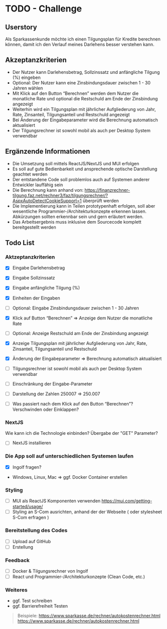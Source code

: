 # TODO - Challenge

## Userstory

Als Sparkassenkunde möchte ich einen Tilgungsplan für Kredite berechnen können, damit ich den Verlauf meines Darlehens besser verstehen kann.

## Akzeptanzkriterien

- Der Nutzer kann Darlehensbetrag, Sollzinssatz und anfängliche Tilgung (%) eingeben
- Optional: Der Nutzer kann eine Zinsbindungsdauer zwischen 1 - 30 Jahren wählen
- Mit Klick auf den Button “Berechnen” werden dem Nutzer die monatliche Rate und optional die Restschuld am Ende der Zinsbindung angezeigt
- Weiterhin wird ein Tilgungsplan mit jährlicher Aufgliederung von Jahr, Rate, Zinsanteil, Tilgungsanteil und Restschuld angezeigt
- Bei Änderung der Eingabeparameter wird die Berechnung automatisch aktualisiert
- Der Tilgungsrechner ist sowohl mobil als auch per Desktop System verwendbar

## Ergänzende Informationen

- Die Umsetzung soll mittels ReactJS/NextJS und MUI erfolgen
- Es soll auf gute Bedienbarkeit und ansprechende optische Darstellung geachtet werden
- Der entstandene Code soll problemlos auch auf Systemen anderer Entwickler lauffähig sein
- Die Berechnung kann anhand von: <https://finanzrechner-tilgung.faz.net/rechner3/faz/tilgungsrechner/?AspxAutoDetectCookieSupport=1> überprüft werden
- Die Implementierung kann in Teilen prototypenhaft erfolgen, soll aber wesentliche Programmier-/Architekturkonzepte erkennen lassen. Abkürzungen sollten erkennbar sein und gern erläutert werden.
- Das Arbeitsergebnis muss inklusive dem Sourcecode komplett bereitgestellt werden

## Todo List

### Aktzeptanzkriterien

- [X] Eingabe Darlehensbetrag
- [X] Eingabe Sollzinssatz
- [X] Eingabe anfängliche Tilgung (%)
- [X] Einheiten der Eingaben
- [ ] Optional: Eingabe Zinsbindungsdauer zwischen 1 - 30 Jahren
- [X] Klick auf Button “Berechnen” => Anzeige dem Nutzer die monatliche Rate
- [ ] Optional: Anzeige Restschuld am Ende der Zinsbindung angezeigt
- [X] Anzeige Tilgungsplan mit jährlicher Aufgliederung von Jahr, Rate, Zinsanteil, Tilgungsanteil und Restschuld
- [X] Änderung der Eingabeparameter => Berechnung automatisch aktualisiert
- [ ] Tilgungsrechner ist sowohl mobil als auch per Desktop System verwendbar

- [ ] Einschränkung der Eingabe-Parameter
- [ ] Darstellung der Zahlen 250007 => 250.007
- [ ] Was passiert nach dem Klick auf den Button “Berechnen”?
      Verschwinden oder Einklappen?

### NextJS

Wie kann ich die Technologie einbinden?
Übergabe der "GET" Parameter?

- [ ] NextJS installieren

### Die App soll auf unterschiedlichen Systemen laufen

- [X] Ingolf fragen?
- Windows, Linux, Mac => ggf. Docker Container erstellen

### Styling

- [ ] MUI als ReactJS Komponenten verwenden <https://mui.com/getting-started/usage/>
- [ ] Styling an S-Com ausrichten,
      anhand der der Webseite ( oder stylesheet S-Com erfragen )

### Bereitstellung des Codes

- [ ] Upload auf GitHub
- [ ] Erstellung

### Feedback

- [ ] Docker & Tilgungsrechner von Ingolf
- [ ] React und Programmier-/Architekturkonzepte (Clean Code, etc.)

### Weiteres

- ggf. Test schreiben
- ggf. Barrierefreiheit Testen

> Beispiele:
> <https://www.sparkasse.de/rechner/autokostenrechner.html>
> <https://www.sparkasse.de/rechner/autokostenrechner.html>
